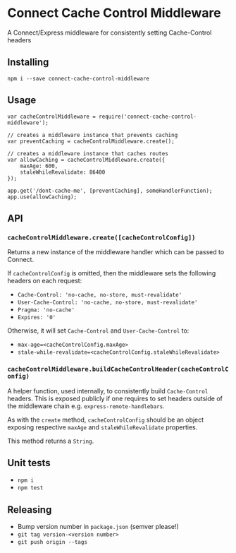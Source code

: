 # Connect Cache Control Middleware

A Connect/Express middleware for consistently setting Cache-Control headers


## Installing

`npm i --save connect-cache-control-middleware`


## Usage

```
var cacheControlMiddleware = require('connect-cache-control-middleware');

// creates a middleware instance that prevents caching
var preventCaching = cacheControlMiddleware.create();

// creates a middleware instance that caches routes
var allowCaching = cacheControlMiddleware.create({
	maxAge: 600,
	staleWhileRevalidate: 86400
});

app.get('/dont-cache-me', [preventCaching], someHandlerFunction);
app.use(allowCaching);
```


## API

### `cacheControlMiddleware.create([cacheControlConfig])`

Returns a new instance of the middleware handler which can be passed to Connect.

If `cacheControlConfig` is omitted, then the middleware sets the following headers on each request:

* `Cache-Control: 'no-cache, no-store, must-revalidate'`
* `User-Cache-Control: 'no-cache, no-store, must-revalidate'`
* `Pragma: 'no-cache'`
* `Expires: '0'`

Otherwise, it will set `Cache-Control` and `User-Cache-Control` to:
	
* `max-age=<cacheControlConfig.maxAge>`
* `stale-while-revalidate=<cacheControlConfig.staleWhileRevalidate>`

### `cacheControlMiddleware.buildCacheControlHeader(cacheControlConfig)`

A helper function, used internally, to consistently build `Cache-Control` headers. This is exposed publicly if one requires to set headers outside of the middleware chain e.g. `express-remote-handlebars`.

As with the `create` method, `cacheControlConfig` should be an object exposing respective `maxAge` and `staleWhileRevalidate` properties.

This method returns a `String`.


## Unit tests

* `npm i`
* `npm test`

## Releasing

* Bump version number in `package.json` (semver please!)
* `git tag version-<version number>`
* `git push origin --tags`